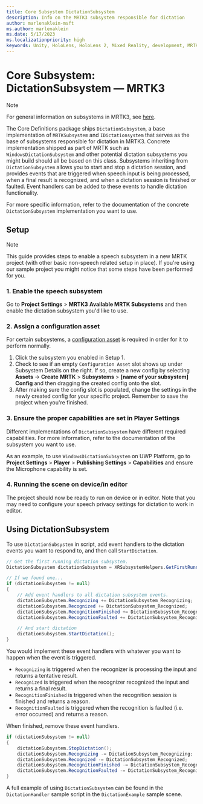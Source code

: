 ```yaml
---
title: Core Subsystem DictationSubsystem
description: Info on the MRTK3 subsystem responsible for dictation
author: marlenaklein-msft
ms.author: marlenaklein
ms.date: 5/17/2023
ms.localizationpriority: high
keywords: Unity, HoloLens, HoloLens 2, Mixed Reality, development, MRTK3, keyword, speech, dictation, Mixed Reality Toolkit
---
```


# Core Subsystem: DictationSubsystem &#8212; MRTK3

> [!NOTE]
> For general information on subsystems in MRTK3, see [here](../../../../mrtk3-overview/architecture/subsystems.md).

The Core Definitions package ships `DictationSubsystem`, a base implementation of `MRTKSubsystem` and `IDictationsystem` that serves as the base of subsystems responsible for dictation in MRTK3. Concrete implementation shipped as part of MRTK such as `WindowsDictationSubsystem` and other potential dictation subsystems you might build should all be based on this class. Subsystems inheriting from `DictationSubsystem` allows you to start and stop a dictation session, and provides events that are triggered when speech input is being processed, when a final result is recognized, and when a dictation session is finished or faulted. Event handlers can be added to these events to handle dictation functionality.

For more specific information, refer to the documentation of the concrete `DictationSubsystem` implementation you want to use.

## Setup

> [!NOTE]
> This guide provides steps to enable a speech subsystem in a new MRTK project (with other basic non-speech related setup in place). If you're using our sample project you might notice that some steps have been performed for you.

### 1. Enable the speech subsystem

Go to **Project Settings** > **MRTK3** **Available MRTK Subsystems** and then enable the dictation subsystem you'd like to use.

### 2. Assign a configuration asset

For certain subsystems, a [configuration asset](../../../../mrtk3-overview/architecture/subsystems.md#configuration) is required in order for it to perform normally. 

1. Click the subsystem you enabled in Setup 1.
1. Check to see if an empty `Configuration Asset` slot shows up under Subsystem Details on the right. If so, create a new config by selecting **Assets** -> **Create** **MRTK** > **Subsystems** > **[name of your subsystem] Config** and then dragging the created config onto the slot. 
1. After making sure the config slot is populated, change the settings in the newly created config for your specific project. Remember to save the project when you're finished.

### 3. Ensure the proper capabilities are set in Player Settings

Different implementations of `DictationSubsystem` have different required capabilities. For more information, refer to the documentation of the subsystem you want to use.

As an example, to use `WindowsDictationSubsystem` on UWP Platform, go to **Project Settings** > **Player** > **Publishing Settings** > **Capabilities** and ensure the Microphone capability is set.

### 4. Running the scene on device/in editor

The project should now be ready to run on device or in editor. Note that you may need to configure your speech privacy settings for dictation to work in editor. 

## Using DictationSubsystem

To use `DictationSubsystem` in script, add event handlers to the dictation events you want to respond to, and then call `StartDictation`.

```c#
// Get the first running dictation subsystem.
DictationSubsystem dictationSubsystem = XRSubsystemHelpers.GetFirstRunningSubsystem<DictationSubsystem>();

// If we found one...
if (dictationSubsystem != null)
{
    // Add event handlers to all dictation subsystem events. 
    dictationSubsystem.Recognizing += DictationSubsystem_Recognizing;
    dictationSubsystem.Recognized += DictationSubsystem_Recognized;
    dictationSubsystem.RecognitionFinished += DictationSubsystem_RecognitionFinished;
    dictationSubsystem.RecognitionFaulted += DictationSubsystem_RecognitionFaulted;

    // And start dictation
    dictationSubsystem.StartDictation();
}
```

You would implement these event handlers with whatever you want to happen when the event is triggered.

* `Recognizing` is triggered when the recognizer is processing the input and returns a tentative result.
* `Recognized` is triggered when the recognizer recognized the input and returns a final result.
* `RecognitionFinished` is triggered when the recognition session is finished and returns a reason.
* `RecognitionFaulted` is triggered when the recognition is faulted (i.e. error occurred) and returns a reason.

When finished, remove these event handlers. 

```c#
if (dictationSubsystem != null)
{
    dictationSubsystem.StopDictation();
    dictationSubsystem.Recognizing -= DictationSubsystem_Recognizing;
    dictationSubsystem.Recognized -= DictationSubsystem_Recognized;
    dictationSubsystem.RecognitionFinished -= DictationSubsystem_RecognitionFinished;
    dictationSubsystem.RecognitionFaulted -= DictationSubsystem_RecognitionFaulted;
}
```

A full example of using `DictationSubsystem` can be found in the `DictationHandler` sample script in the `DictationExample` sample scene.
